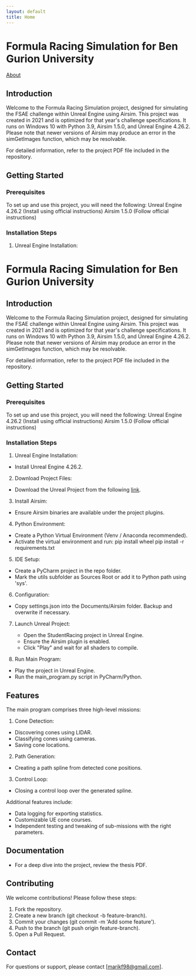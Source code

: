 ```yaml
---
layout: default
title: Home
---
```


# Formula Racing Simulation for Ben Gurion University

[About](about.md)

## Introduction
Welcome to the Formula Racing Simulation project, designed for simulating the FSAE challenge within Unreal Engine using Airsim. 
This project was created in 2021 and is optimized for that year's challenge specifications.
It runs on Windows 10 with Python 3.9, Airsim 1.5.0, and Unreal Engine 4.26.2. 
Please note that newer versions of Airsim may produce an error in the simGetImages function, which may be resolvable.

For detailed information, refer to the project PDF file included in the repository.

## Getting Started
### Prerequisites
To set up and use this project, you will need the following:
Unreal Engine 4.26.2 (Install using official instructions)
Airsim 1.5.0 (Follow official instructions)

### Installation Steps
1. Unreal Engine Installation:
# Formula Racing Simulation for Ben Gurion University
## Introduction
Welcome to the Formula Racing Simulation project, designed for simulating the FSAE challenge within Unreal Engine using Airsim. 
This project was created in 2021 and is optimized for that year's challenge specifications.
It runs on Windows 10 with Python 3.9, Airsim 1.5.0, and Unreal Engine 4.26.2. 
Please note that newer versions of Airsim may produce an error in the simGetImages function, which may be resolvable.

For detailed information, refer to the project PDF file included in the repository.

## Getting Started
### Prerequisites
To set up and use this project, you will need the following:
Unreal Engine 4.26.2 (Install using official instructions)
Airsim 1.5.0 (Follow official instructions)

### Installation Steps
1. Unreal Engine Installation:
  * Install Unreal Engine 4.26.2.

2. Download Project Files:
  * Download the Unreal Project from the following [link](https://drive.google.com/drive/folders/1_BdXtkc-P8FzvNqy38et9genC3dfL_1K?usp=sharing "project files location").

3. Install Airsim:
  * Ensure Airsim binaries are available under the project plugins.

4. Python Environment:
  * Create a Python Virtual Environment (Venv / Anaconda recommended).
  * Activate the virtual environment and run:
    pip install wheel
    pip install -r requirements.txt

5. IDE Setup:
  * Create a PyCharm project in the repo folder.
  * Mark the utils subfolder as Sources Root or add it to Python path using 'sys'.

6. Configuration:
  * Copy settings.json into the Documents/Airsim folder. Backup and overwrite if necessary.

7. Launch Unreal Project:
     * Open the StudentRacing project in Unreal Engine.
     * Ensure the Airsim plugin is enabled.
     * Click "Play" and wait for all shaders to compile.

8. Run Main Program:
  * Play the project in Unreal Engine.
  * Run the main_program.py script in PyCharm/Python.

## Features
The main program comprises three high-level missions:

1. Cone Detection:
  * Discovering cones using LIDAR.
  * Classifying cones using cameras.
  * Saving cone locations.

2. Path Generation:
  * Creating a path spline from detected cone positions.

3. Control Loop:
  * Closing a control loop over the generated spline.

Additional features include:
  * Data logging for exporting statistics.
  * Customizable UE cone courses.
  * Independent testing and tweaking of sub-missions with the right parameters.

## Documentation
  * For a deep dive into the project, review the thesis PDF.

## Contributing
We welcome contributions! Please follow these steps:
  1. Fork the repository.
  2. Create a new branch (git checkout -b feature-branch).
  3. Commit your changes (git commit -m 'Add some feature').
  4. Push to the branch (git push origin feature-branch).
  5. Open a Pull Request.

## Contact
  For questions or support, please contact [marikf98@gmail.com].

